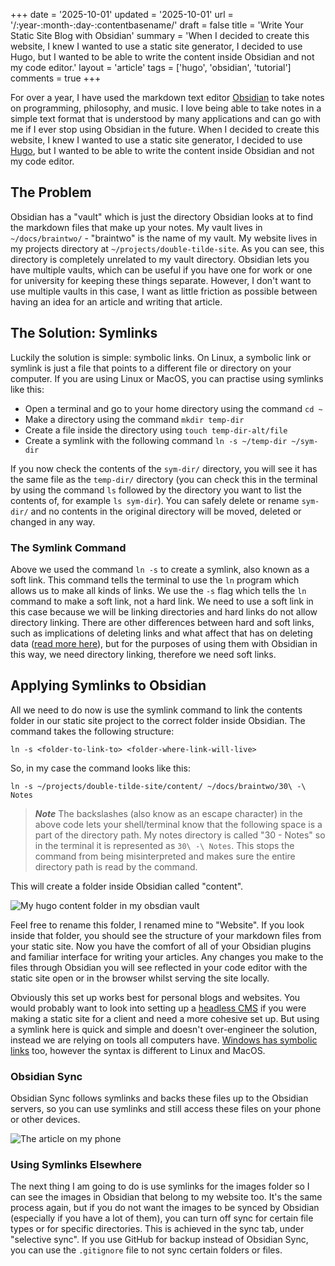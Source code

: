 +++
date = '2025-10-01'
updated = '2025-10-01'
url = '/:year-:month-:day-:contentbasename/'
draft = false
title = 'Write Your Static Site Blog with Obsidian'
summary = 'When I decided to create this website, I knew I wanted to use a static site generator, I decided to use Hugo, but I wanted to be able to write the content inside Obsidian and not my code editor.'
layout =  'article'
tags = ['hugo', 'obsidian', 'tutorial']
comments = true
+++

For over a year, I have used the markdown text editor [Obsidian](https://obsidian.md/) to take notes on programming, philosophy, and music. I love being able to take notes in a simple text format that is understood by many applications and can go with me if I ever stop using Obsidian in the future. When I decided to create this website, I knew I wanted to use a static site generator, I decided to use [Hugo](https://gohugo.io/), but I wanted to be able to write the content inside Obsidian and not my code editor.

## The Problem

Obsidian has a "vault" which is just the directory Obsidian looks at to find the markdown files that make up your notes. My vault lives in `~/docs/braintwo/` - "braintwo" is the name of my vault. My website lives in my projects directory at `~/projects/double-tilde-site`. As you can see, this directory is completely unrelated to my vault directory. Obsidian lets you have multiple vaults, which can be useful if you have one for work or one for university for keeping these things separate. However, I don't want to use multiple vaults in this case, I want as little friction as possible between having an idea for an article and writing that article.

## The Solution: Symlinks

Luckily the solution is simple: symbolic links. On Linux, a symbolic link or symlink is just a file that points to a different file or directory on your computer. If you are using Linux or MacOS, you can practise using symlinks like this:

- Open a terminal and go to your home directory using the command `cd ~`
- Make a directory using the command `mkdir temp-dir`
- Create a file inside the directory using `touch temp-dir-alt/file`
- Create a symlink with the following command `ln -s ~/temp-dir ~/sym-dir`

If you now check the contents of the `sym-dir/` directory, you will see it has the same file as the `temp-dir/` directory (you can check this in the terminal by using the command `ls` followed by the directory you want to list the contents of, for example `ls sym-dir`). You can safely delete or rename `sym-dir/` and no contents in the original directory will be moved, deleted or changed in any way.

### The Symlink Command

Above we used the command `ln -s` to create a symlink, also known as a soft link. This command tells the terminal to use the `ln` program which allows us to make all kinds of links. We use the `-s` flag which tells the `ln` command to make a soft link, not a hard link. We need to use a soft link in this case because we will be linking directories and hard links do not allow directory linking. There are other differences between hard and soft links, such as implications of deleting links and what affect that has on deleting data ([read more here](https://www.geeksforgeeks.org/operating-systems/difference-between-hard-link-and-soft-link/)), but for the purposes of using them with Obsidian in this way, we need directory linking, therefore we need soft links.

## Applying Symlinks to Obsidian

All we need to do now is use the symlink command to link the contents folder in our static site project to the correct folder inside Obsidian. The command takes the following structure:

```shell
ln -s <folder-to-link-to> <folder-where-link-will-live>
```

So, in my case the command looks like this:

```shell
ln -s ~/projects/double-tilde-site/content/ ~/docs/braintwo/30\ -\ Notes
```

> ***Note*** The backslashes (also know as an escape character) in the above code lets your shell/terminal know that the following space is a part of the directory path. My notes directory is called "30 - Notes" so in the terminal it is represented as `30\ -\ Notes`. This stops the command from being misinterpreted and makes sure the entire directory path is read by the command. 

This will create a folder inside Obsidian called "content".

![My hugo content folder in my obsdian vault](/images/2025-10-01-obsidian-symlink.png "My hugo content folder in my obsdian vault")

Feel free to rename this folder, I renamed mine to "Website". If you look inside that folder, you should see the structure of your markdown files from your static site. Now you have the comfort of all of your Obsidian plugins and familiar interface for writing your articles. Any changes you make to the files through Obsidian you will see reflected in your code editor with the static site open or in the browser whilst serving the site locally.

Obviously this set up works best for personal blogs and websites. You would probably want to look into setting up a [headless CMS](https://jamstack.org/headless-cms/) if you were making a static site for a client and need a more cohesive set up. But using a symlink here is quick and simple and doesn't over-engineer the solution, instead we are relying on tools all computers have. [Windows has symbolic links](https://learn.microsoft.com/en-us/windows-server/administration/windows-commands/mklink) too, however the syntax is different to Linux and MacOS.

### Obsidian Sync

Obsidian Sync follows symlinks and backs these files up to the Obsidian servers, so you can use symlinks and still access these files on your phone or other devices.

![The article on my phone](/images/2025-10-01-obsidian-mobile-250.jpg "The article on my phone")

### Using Symlinks Elsewhere

The next thing I am going to do is use symlinks for the images folder so I can see the images in Obsidian that belong to my website too. It's the same process again, but if you do not want the images to be synced by Obsidian (especially if you have a lot of them), you can turn off sync for certain file types or for specific directories. This is achieved in the sync tab, under "selective sync". If you use GitHub for backup instead of Obsidian Sync, you can use the `.gitignore` file to not sync certain folders or files.
